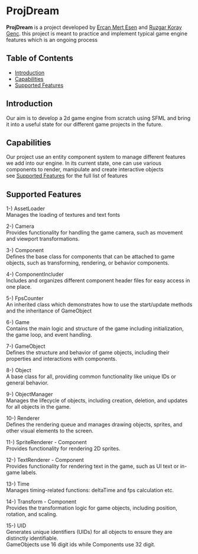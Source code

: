 # ProjDream

**ProjDream** is a project developed by [Ercan Mert Esen](https://github.com/glitcHmania) and [Ruzgar Koray Genc](https://github.com/Kokonotcu). 
this project is meant to practice and implement typical game engine features which is an ongoing process

## Table of Contents

- [Introduction](https://github.com/glitcHmania/ProjDream/edit/main/README.md#introduction)
- [Capabilities](https://github.com/glitcHmania/ProjDream/edit/main/README.md#capabilities)
- [Supported Features](https://github.com/glitcHmania/ProjDream/edit/main/README.md#supported-features)

## Introduction

Our aim is to develop a 2d game engine from scratch using SFML and bring it into a useful state for our different game projects in the future.

## Capabilities

Our project use an entity component system to manage different features we add into our engine.
In its current state, one can use various components to render, manipulate and create interactive objects <br>
see [Supported Features](https://github.com/glitcHmania/ProjDream/edit/main/README.md#supported-features) for the full list of features

## Supported Features

1-) AssetLoader <br>
  Manages the loading of textures and text fonts
  
2-) Camera <br>
  Provides functionality for handling the game camera, such as movement and viewport transformations.
  
3-) Component <br>
  Defines the base class for components that can be attached to game objects, such as transforming, rendering, or behavior components.

4-) ComponentIncluder <br>
  Includes and organizes different component header files for easy access in one place.

5-) FpsCounter <br>
  An inherited class which demonstrates how to use the start/update methods and the inheritance of GameObject

6-) Game <br>
  Contains the main logic and structure of the game including initialization, the game loop, and event handling.
  
7-) GameObject <br>
  Defines the structure and behavior of game objects, including their properties and interactions with components.

8-) Object <br>
  A base class for all, providing common functionality like unique IDs or general behavior.
  
9-) ObjectManager <br>
  Manages the lifecycle of objects, including creation, deletion, and updates for all objects in the game.

10-) Renderer <br>
  Defines the rendering queue and manages drawing objects, sprites, and other visual elements to the screen.
  
11-) SpriteRenderer - Component <br>
  Provides functionality for rendering 2D sprites.

12-) TextRenderer - Component <br>
  Provides functionality for rendering text in the game, such as UI text or in-game labels.

13-) Time <br>
  Manages timing-related functions: deltaTime and fps calculation etc.
  
14-) Transform - Component <br>
  Provides the transformation logic for game objects, including position, rotation, and scaling.
  
15-) UID <br>
  Generates unique identifiers (UIDs) for all objects to ensure they are distinctly identifiable. <br> 
  GameObjects use 16 digit ids while Components use 32 digit.
